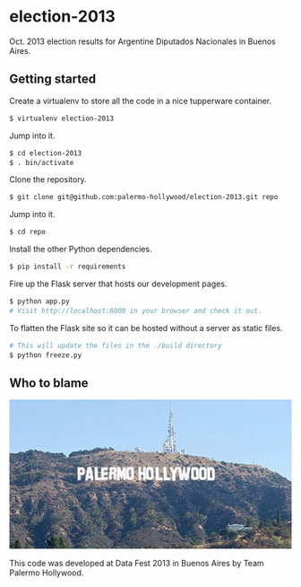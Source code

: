 election-2013
=============

Oct. 2013 election results for Argentine Diputados Nacionales in Buenos Aires.

Getting started
---------------

Create a virtualenv to store all the code in a nice tupperware container.

```bash
$ virtualenv election-2013
```

Jump into it.

```bash
$ cd election-2013
$ . bin/activate
```

Clone the repository.

```bash
$ git clone git@github.com:palermo-hollywood/election-2013.git repo
```

Jump into it.

```bash
$ cd repo
```

Install the other Python dependencies.

```bash
$ pip install -r requirements
```

Fire up the Flask server that hosts our development pages.

```bash
$ python app.py
# Visit http://localhost:8000 in your browser and check it out.
```

To flatten the Flask site so it can be hosted without a server as static files.

```bash
# This will update the files in the ./build directory
$ python freeze.py
```

Who to blame
------------

![don't hate](static/sign.jpg)

This code was developed at Data Fest 2013 in Buenos Aires by Team Palermo Hollywood.

